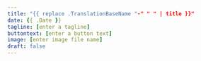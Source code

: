 ```yaml
---
title: "{{ replace .TranslationBaseName "-" " " | title }}"
date: {{ .Date }}
tagline: [enter a tagline]
buttontext: [enter a button text]
image: [enter image file name]
draft: false
---
```

